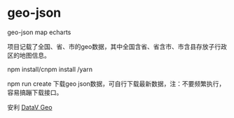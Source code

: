 # geo-json
geo-json map echarts

项目记载了全国、省、市的geo数据，其中全国含省、省含市、市含县存放子行政区的地图信息。

npm install/cnpm install /yarn

npm run create 下载geo json数据，可自行下载最新数据，注：不要频繁执行，容易搞蹦下载接口。

安利 [DataV Geo](https://link.juejin.im/?target=http%3A%2F%2Fdatav.aliyun.com%2Ftools%2Fatlas%2F%23%26lat%3D33.521903996156105%26lng%3D104.29849999999999%26zoom%3D4)





